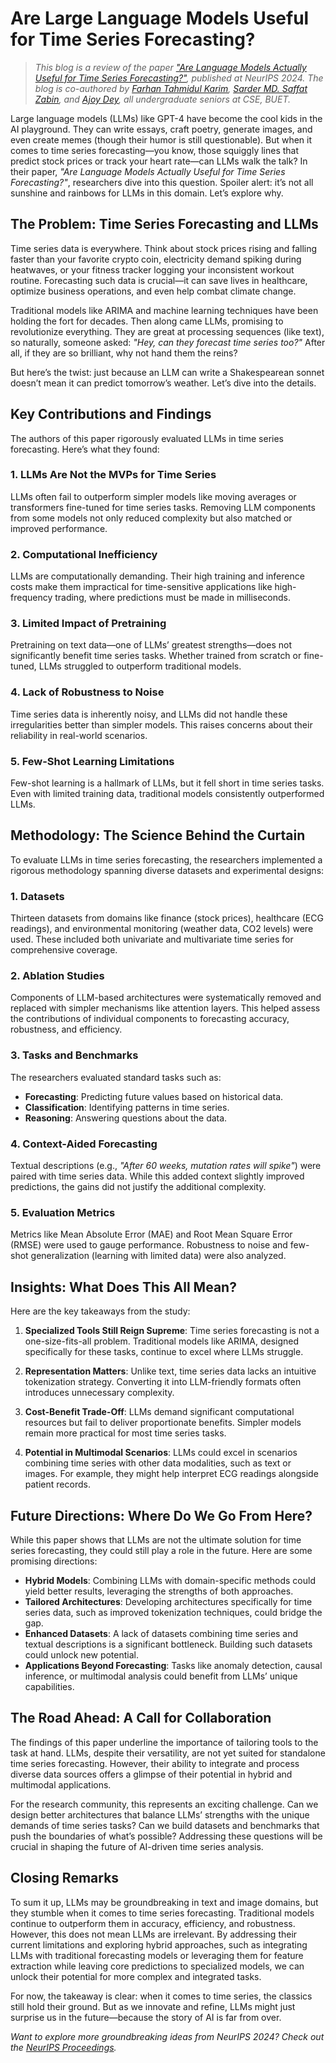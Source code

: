 # Are Large Language Models Useful for Time Series Forecasting?

> *This blog is a review of the paper ["Are Language Models Actually Useful for Time Series Forecasting?"](https://openreview.net/forum?id=DV15UbHCY1&noteId=Uu3HKxRnq3), published at NeurIPS 2024. The blog is co-authored by [Farhan Tahmidul Karim](https://github.com/farhanitrate35), [Sarder MD. Saffat Zabin](https://github.com/SaffatZabin-17), and [Ajoy Dey](https://github.com/ajoydey00001), all undergraduate seniors at CSE, BUET.*

Large language models (LLMs) like GPT-4 have become the cool kids in the AI playground. They can write essays, craft poetry, generate images, and even create memes (though their humor is still questionable). But when it comes to time series forecasting—you know, those squiggly lines that predict stock prices or track your heart rate—can LLMs walk the talk? In their paper, *"Are Language Models Actually Useful for Time Series Forecasting?"*, researchers dive into this question. Spoiler alert: it’s not all sunshine and rainbows for LLMs in this domain. Let’s explore why.

## The Problem: Time Series Forecasting and LLMs

Time series data is everywhere. Think about stock prices rising and falling faster than your favorite crypto coin, electricity demand spiking during heatwaves, or your fitness tracker logging your inconsistent workout routine. Forecasting such data is crucial—it can save lives in healthcare, optimize business operations, and even help combat climate change.

Traditional models like ARIMA and machine learning techniques have been holding the fort for decades. Then along came LLMs, promising to revolutionize everything. They are great at processing sequences (like text), so naturally, someone asked: *"Hey, can they forecast time series too?"* After all, if they are so brilliant, why not hand them the reins?

But here’s the twist: just because an LLM can write a Shakespearean sonnet doesn’t mean it can predict tomorrow’s weather. Let’s dive into the details.

## Key Contributions and Findings

The authors of this paper rigorously evaluated LLMs in time series forecasting. Here’s what they found:

### 1. LLMs Are Not the MVPs for Time Series
LLMs often fail to outperform simpler models like moving averages or transformers fine-tuned for time series tasks. Removing LLM components from some models not only reduced complexity but also matched or improved performance.

### 2. Computational Inefficiency
LLMs are computationally demanding. Their high training and inference costs make them impractical for time-sensitive applications like high-frequency trading, where predictions must be made in milliseconds.

### 3. Limited Impact of Pretraining
Pretraining on text data—one of LLMs’ greatest strengths—does not significantly benefit time series tasks. Whether trained from scratch or fine-tuned, LLMs struggled to outperform traditional models.

### 4. Lack of Robustness to Noise
Time series data is inherently noisy, and LLMs did not handle these irregularities better than simpler models. This raises concerns about their reliability in real-world scenarios.

### 5. Few-Shot Learning Limitations
Few-shot learning is a hallmark of LLMs, but it fell short in time series tasks. Even with limited training data, traditional models consistently outperformed LLMs.

## Methodology: The Science Behind the Curtain

To evaluate LLMs in time series forecasting, the researchers implemented a rigorous methodology spanning diverse datasets and experimental designs:

### 1. Datasets
Thirteen datasets from domains like finance (stock prices), healthcare (ECG readings), and environmental monitoring (weather data, CO2 levels) were used. These included both univariate and multivariate time series for comprehensive coverage.

### 2. Ablation Studies
Components of LLM-based architectures were systematically removed and replaced with simpler mechanisms like attention layers. This helped assess the contributions of individual components to forecasting accuracy, robustness, and efficiency.

### 3. Tasks and Benchmarks
The researchers evaluated standard tasks such as:
- **Forecasting**: Predicting future values based on historical data.
- **Classification**: Identifying patterns in time series.
- **Reasoning**: Answering questions about the data.

### 4. Context-Aided Forecasting
Textual descriptions (e.g., *"After 60 weeks, mutation rates will spike"*) were paired with time series data. While this added context slightly improved predictions, the gains did not justify the additional complexity.

### 5. Evaluation Metrics
Metrics like Mean Absolute Error (MAE) and Root Mean Square Error (RMSE) were used to gauge performance. Robustness to noise and few-shot generalization (learning with limited data) were also analyzed.

## Insights: What Does This All Mean?

Here are the key takeaways from the study:

1. **Specialized Tools Still Reign Supreme**: Time series forecasting is not a one-size-fits-all problem. Traditional models like ARIMA, designed specifically for these tasks, continue to excel where LLMs struggle.

2. **Representation Matters**: Unlike text, time series data lacks an intuitive tokenization strategy. Converting it into LLM-friendly formats often introduces unnecessary complexity.

3. **Cost-Benefit Trade-Off**: LLMs demand significant computational resources but fail to deliver proportionate benefits. Simpler models remain more practical for most time series tasks.

4. **Potential in Multimodal Scenarios**: LLMs could excel in scenarios combining time series with other data modalities, such as text or images. For example, they might help interpret ECG readings alongside patient records.

## Future Directions: Where Do We Go From Here?

While this paper shows that LLMs are not the ultimate solution for time series forecasting, they could still play a role in the future. Here are some promising directions:

- **Hybrid Models**: Combining LLMs with domain-specific methods could yield better results, leveraging the strengths of both approaches.
- **Tailored Architectures**: Developing architectures specifically for time series data, such as improved tokenization techniques, could bridge the gap.
- **Enhanced Datasets**: A lack of datasets combining time series and textual descriptions is a significant bottleneck. Building such datasets could unlock new potential.
- **Applications Beyond Forecasting**: Tasks like anomaly detection, causal inference, or multimodal analysis could benefit from LLMs’ unique capabilities.

## The Road Ahead: A Call for Collaboration

The findings of this paper underline the importance of tailoring tools to the task at hand. LLMs, despite their versatility, are not yet suited for standalone time series forecasting. However, their ability to integrate and process diverse data sources offers a glimpse of their potential in hybrid and multimodal applications.

For the research community, this represents an exciting challenge. Can we design better architectures that balance LLMs’ strengths with the unique demands of time series tasks? Can we build datasets and benchmarks that push the boundaries of what’s possible? Addressing these questions will be crucial in shaping the future of AI-driven time series analysis.

## Closing Remarks

To sum it up, LLMs may be groundbreaking in text and image domains, but they stumble when it comes to time series forecasting. Traditional models continue to outperform them in accuracy, efficiency, and robustness. However, this does not mean LLMs are irrelevant. By addressing their current limitations and exploring hybrid approaches, such as integrating LLMs with traditional forecasting models or leveraging them for feature extraction while leaving core predictions to specialized models, we can unlock their potential for more complex and integrated tasks.

For now, the takeaway is clear: when it comes to time series, the classics still hold their ground. But as we innovate and refine, LLMs might just surprise us in the future—because the story of AI is far from over.

*Want to explore more groundbreaking ideas from NeurIPS 2024? Check out the [NeurIPS Proceedings](https://openreview.net/group?id=NeurIPS.cc/2024/Conference#tab-accept-oral).*

